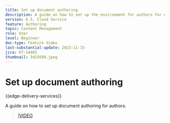 ```yaml
---
title: Set up document authoring
description: A guide on how to set up the environment for authors for document authoring.
version: 6.5, Cloud Service
feature: Authoring
topic: Content Management
role: User
level: Beginner
doc-type: Feature Video
last-substantial-update: 2023-11-15
jira: KT-14465
thumbnail: 3425699.jpeg
---
```


# Set up document authoring

{{edge-delivery-services}}

A guide on how to set up document authoring for authors.

>[!VIDEO](https://video.tv.adobe.com/v/3425699/?learn=on)
